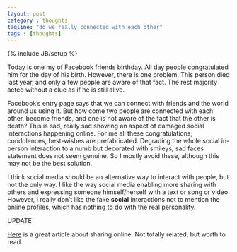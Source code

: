 ```yaml
---
layout: post
category : thoughts
tagline: "do we really connected with each other"
tags : [thoughts]
---
```

{% include JB/setup %}

Today is one my of Facebook friends birthday. All day people congratulated him for the day of his birth. However, there is one problem. This person died last year, and only a few people are aware of that fact. The rest majority acted without a clue as if he is still alive.

Facebook’s entry page says that we can connect with friends and the world around us using it. But how come two people are connected with each other, become friends, and one is not aware of the fact that the other is death? This is sad, really sad showing an aspect of damaged social interactions happening online. For me all these congratulations, condolences, best-wishes are prefabricated. Degrading the whole social in-person interaction to a numb but decorated with smileys, sad faces statement does not seem genuine. So I mostly avoid these, although this may not be the best solution.

I think social media should be an alternative way to interact with people, but not the only way. I like the way social media enabling more sharing with others and expressing someone himself/herself with a text or song or video. However, I really don’t like the fake **social** interactions not to mention the online profiles, which has nothing to do with the real personality.

UPDATE

[Here](http://jshakespeare.com/stop-externalising-your-life/) is a great article about sharing online. Not totally related, but worth to read.